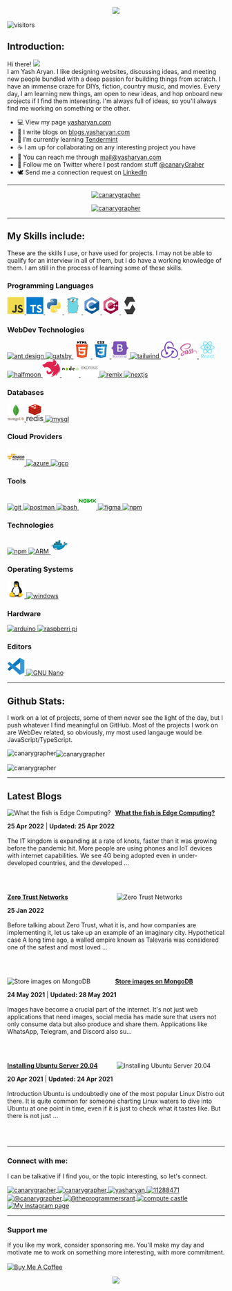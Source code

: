 <p align="center">
<img src="https://capsule-render.vercel.app/api?type=waving&color=gradient&height=200&section=header&text=Yash%20Aryan&fontSize=60&&fontAlignY=35" />
</p>

![visitors](https://visitor-badge.glitch.me/badge?page_id=canaryGrapher.canaryGrapher)

## Introduction:
Hi there! <img src="https://raw.githubusercontent.com/MartinHeinz/MartinHeinz/master/wave.gif" height="20" /><br />
I am Yash Aryan. I like designing websites, discussing ideas, and meeting new people bundled with a deep passion for building things from scratch. I have an immense craze for DIYs, fiction, country music, and movies. Every day, I am learning new things, am open to new ideas, and hop onboard new projects if I find them interesting. I'm always full of ideas, so you'll always find me working on something or the other.

- 💻 View my page [yasharyan.com](https://yasharyan.com/) <br />
- 📃 I write blogs on [blogs.yasharyan.com](https://blogs.yasharyan.com) <br />
- 🌱 I’m currently learning [Tendermint](https://tendermint.com/) <br />
- ☕ I am up for collaborating on any interesting project you have <br />
- 📧 You can reach me through [mail@yasharyan.com](mailto:mail@yasharyan.com) <br />
- 📱 Follow me on Twitter where I post random stuff [@canaryGraher](https://twitter.com/canaryGrapher) <br />
- 🕊 Send me a connection request on [LinkedIn](https://www.linkedin.com/in/yasharyan/) <br />
  
---

<p align="center"> 
  <a href="https://github.com/ryo-ma/github-profile-trophy"><img src="https://github-profile-trophy.vercel.app/?username=canarygrapher&theme=dracula" alt="canarygrapher" /></a> 
</p>

<p align="center"> 
  <a href="https://twitter.com/canarygrapher" target="blank">
    <img src="https://img.shields.io/twitter/follow/canarygrapher?logo=twitter&style=for-the-badge" alt="canarygrapher" />
  </a> 
</p>

---


## My Skills include:
These are the skills I use, or have used for projects. I may not be able to qualify for an interview in all of them, but I do have a working knowledge of them. I am still in the process of learning some of these skills. 

### Programming Languages
<a href="https://developer.mozilla.org/en-US/docs/Web/JavaScript" target="_blank" rel="noreferrer"> 
    <img src="https://raw.githubusercontent.com/devicons/devicon/master/icons/javascript/javascript-original.svg" alt="javascript" width="40" height="40"/> 
</a> 
<a href="https://www.typescriptlang.org/" target="_blank" rel="noreferrer"> 
  <img src="https://raw.githubusercontent.com/devicons/devicon/master/icons/typescript/typescript-original.svg" alt="typescript" width="40" height="40"/> 
</a> 
<a href="https://www.python.org" target="_blank" rel="noreferrer"> 
  <img src="https://raw.githubusercontent.com/devicons/devicon/master/icons/python/python-original.svg" alt="python" width="40" height="40"/> 
</a> 
<a href="https://golang.org" target="_blank" rel="noreferrer"> 
    <img src="https://raw.githubusercontent.com/devicons/devicon/master/icons/go/go-original.svg" alt="go" width="40" height="40"/> 
</a> 
<a href="https://www.cprogramming.com/" target="_blank" rel="noreferrer"> 
    <img src="https://raw.githubusercontent.com/devicons/devicon/master/icons/c/c-original.svg" alt="c" width="40" height="40"/> 
</a> 
<a href="https://www.cplusplus.com/" target="_blank" rel="noreferrer"> 
   <img src="https://raw.githubusercontent.com/devicons/devicon/master/icons/cplusplus/cplusplus-original.svg" alt="cplusplus" width="40" height="40"/> 
</a> 
<a href="https://soliditylang.org/" target="_blank" rel="noreferrer"> 
   <img src="https://github.com/devicons/devicon/blob/master/icons/solidity/solidity-plain.svg" alt="solidity" width="40" height="40"/> 
</a> 

### WebDev Technologies
<a href="https://ant.design/" target="_blank" rel="noreferrer">
    <img src="https://user-images.githubusercontent.com/27415791/165464925-2c8f5b05-3930-4d59-8089-6781fcf3bfe4.svg" alt="ant design" width="40" height="40" />
</a>
<a href="https://www.gatsbyjs.com/" target="_blank" rel="noreferrer"> 
    <img src="https://www.vectorlogo.zone/logos/gatsbyjs/gatsbyjs-icon.svg" alt="gatsby" width="40" height="40" /> 
</a> 
<a href="https://developer.mozilla.org/en-US/docs/Web/HTML" target="_blank" rel="noreferrer"> 
    <img src="https://raw.githubusercontent.com/devicons/devicon/master/icons/html5/html5-original-wordmark.svg" alt="html5" width="40" height="40" /> 
</a>
<a href="https://developer.mozilla.org/en-US/docs/Web/CSS" target="_blank" rel="noreferrer"> 
    <img src="https://raw.githubusercontent.com/devicons/devicon/master/icons/css3/css3-original-wordmark.svg" alt="css3" width="40" height="40" /> 
</a> 
<a href="https://getbootstrap.com" target="_blank" rel="noreferrer"> 
    <img src="https://raw.githubusercontent.com/devicons/devicon/master/icons/bootstrap/bootstrap-plain-wordmark.svg" alt="bootstrap" width="40" height="40" /> 
</a> 
<a href="https://tailwindcss.com/" target="_blank" rel="noreferrer"> 
  <img src="https://www.vectorlogo.zone/logos/tailwindcss/tailwindcss-icon.svg" alt="tailwind" width="40" height="40" /> 
</a> 
<a href="https://redux.js.org" target="_blank" rel="noreferrer"> 
  <img src="https://raw.githubusercontent.com/devicons/devicon/master/icons/redux/redux-original.svg" alt="redux" width="40" height="40" /> 
</a> 
<a href="https://sass-lang.com" target="_blank" rel="noreferrer"> 
  <img src="https://raw.githubusercontent.com/devicons/devicon/master/icons/sass/sass-original.svg" alt="sass" width="40" height="40" /> 
</a> 
<a href="https://reactjs.org/" target="_blank" rel="noreferrer"> 
  <img src="https://raw.githubusercontent.com/devicons/devicon/master/icons/react/react-original-wordmark.svg" alt="react" width="40" height="40" /> 
</a> 
<a href="https://www.gethalfmoon.com/" target="_blank" rel="noreferrer"> 
  <img src="https://user-images.githubusercontent.com/27415791/165465800-eb61c231-b461-4f6a-8f08-575ad2f36fe3.png" alt="halfmoon" width="40" height="40" /> 
</a>  
<a href="" target="_blank" rel="noreferrer">
  <img src="https://github.com/devicons/devicon/raw/master/icons/nestjs/nestjs-plain.svg" alt="nestjs" width="40" height="40" />
</a>
<a href="https://nodejs.org" target="_blank" rel="noreferrer"> 
  <img src="https://raw.githubusercontent.com/devicons/devicon/master/icons/nodejs/nodejs-original-wordmark.svg" alt="nodejs" width="40" height="40" /> 
</a> 
<a href="https://expressjs.com" target="_blank" rel="noreferrer"> 
    <img src="https://raw.githubusercontent.com/devicons/devicon/master/icons/express/express-original-wordmark.svg" alt="express" width="40" height="40" /> 
</a>
<a href="https://remix.run/" target="_blank" rel="noreferrer">
    <img src="https://user-images.githubusercontent.com/27415791/165458136-6907d588-8539-490e-b75f-1fef649831ac.svg" alt="remix" width="40" height="40" />  
</a>
<a href="https://nextjs.org/" target="_blank" rel="noreferrer"> 
    <img src="https://cdn.worldvectorlogo.com/logos/nextjs-2.svg" alt="nextjs" width="40" height="40" /> 
</a>

### Databases
<a href="https://www.mongodb.com/" target="_blank" rel="noreferrer"> 
    <img src="https://raw.githubusercontent.com/devicons/devicon/master/icons/mongodb/mongodb-original-wordmark.svg" alt="mongodb" width="40" height="40"/> 
</a>
<a href="https://redis.io" target="_blank" rel="noreferrer"> 
  <img src="https://raw.githubusercontent.com/devicons/devicon/master/icons/redis/redis-original-wordmark.svg" alt="redis" width="40" height="40"/> 
</a> 
<a href="https://www.sqlite.org/" target="_blank" rel="noreferrer">
  <img src="https://user-images.githubusercontent.com/27415791/165466108-79664bb9-5e17-4377-a7dd-d7c07d575508.png" alt="mysql" width="40" height="40"/ >
</a>

### Cloud Providers
<a href="https://aws.amazon.com" target="_blank" rel="noreferrer"> 
    <img src="https://raw.githubusercontent.com/devicons/devicon/master/icons/amazonwebservices/amazonwebservices-original-wordmark.svg" alt="aws" width="40" height="40"/> 
</a> 
<a href="https://azure.microsoft.com/en-in/" target="_blank" rel="noreferrer"> 
  <img src="https://www.vectorlogo.zone/logos/microsoft_azure/microsoft_azure-icon.svg" alt="azure" width="40" height="40"/> 
</a> 
<a href="https://cloud.google.com" target="_blank" rel="noreferrer"> 
    <img src="https://www.vectorlogo.zone/logos/google_cloud/google_cloud-icon.svg" alt="gcp" width="40" height="40"/> 
</a> 

### Tools
<a href="https://git-scm.com/" target="_blank" rel="noreferrer"> 
    <img src="https://www.vectorlogo.zone/logos/git-scm/git-scm-icon.svg" alt="git" width="40" height="40"/> 
</a>  
<a href="https://postman.com" target="_blank" rel="noreferrer"> 
  <img src="https://www.vectorlogo.zone/logos/getpostman/getpostman-icon.svg" alt="postman" width="40" height="40"/> 
</a> 
<a href="https://www.gnu.org/software/bash/" target="_blank" rel="noreferrer"> 
  <img src="https://www.vectorlogo.zone/logos/gnu_bash/gnu_bash-icon.svg" alt="bash" width="40" height="40"/> 
</a>
<a href="https://www.nginx.com" target="_blank" rel="noreferrer"> 
    <img src="https://raw.githubusercontent.com/devicons/devicon/master/icons/nginx/nginx-original.svg" alt="nginx" width="40" height="40"/> 
</a> 
<a href="https://www.figma.com/" target="_blank" rel="noreferrer"> 
    <img src="https://www.vectorlogo.zone/logos/figma/figma-icon.svg" alt="figma" width="40" height="40"/> 
</a>
<a href="https://www.npmjs.com/" target="_blank" rel="noreferrer">
  <img src="https://user-images.githubusercontent.com/27415791/165463943-cfb3aa0d-afff-4b42-a8ff-156a072ef0c5.svg" alt="npm" width="40" height="40" />
</a>

### Technologies
<a href="https://ethereum.org/en/" target="_blank" rel="noreferrer">
  <img src="https://cryptologos.cc/logos/ethereum-eth-logo.svg" alt="npm" width="40" height="40" />
</a>
<a href="https://docs.microsoft.com/en-us/azure/azure-resource-manager/management/overview" target="_blank" rel="noreferrer">
  <img src="https://user-images.githubusercontent.com/27415791/165468173-4a47b9a9-5715-4323-9b01-1333ac06790d.png" alt="ARM " width="40" height="40" />
</a>
<a href="https://www.docker.com/" target="_blank" rel="noreferrer">
  <img src="https://github.com/devicons/devicon/raw/master/icons/docker/docker-original.svg" alt="Docker " width="40" height="40" />
</a>

### Operating Systems
<a href="https://www.linux.org/" target="_blank" rel="noreferrer"> 
    <img src="https://raw.githubusercontent.com/devicons/devicon/master/icons/linux/linux-original.svg" alt="linux" width="40" height="40"/> 
</a>
<a href="https://www.microsoft.com/en-in/windows" target="_blank" rel="noreferrer"> 
    <img src="https://user-images.githubusercontent.com/27415791/165467648-9893c082-394f-4871-984f-f3bb624ba038.png" alt="windows" width="40" height="40"/> 
</a>

### Hardware
<a href="https://www.arduino.cc/" target="_blank" rel="noreferrer"> 
  <img src="https://cdn.worldvectorlogo.com/logos/arduino-1.svg" alt="arduino" width="40" height="40"/> 
</a> 
<a href="https://www.raspberrypi.org/" target="_blank" rel="noreferrer"> 
  <img src="https://user-images.githubusercontent.com/27415791/165469830-10a35c4b-bd21-46f0-910c-0a311396d9dd.svg" alt="raspberri pi" width="40" height="40"/> 
</a>

### Editors
<a href="https://code.visualstudio.com/" target="_blank" rel="noreferrer"> 
  <img src="https://github.com/devicons/devicon/raw/master/icons/vscode/vscode-original.svg" alt="VS Code" width="40" height="40"/> 
</a>
<a href="https://www.nano-editor.org/" target="_blank" rel="noreferrer"> 
  <img src="https://user-images.githubusercontent.com/27415791/165486268-81cc64c1-7c40-4149-aba2-da09d09a0afa.png" alt="GNU Nano" width="40" height="40"/> 
</a>

---

## Github Stats:
I work on a lot of projects, some of them never see the light of the day, but I push whatever I find meaningful on GitHub. Most of the projects I work on are WebDev related, so obviously, my most used langauge would be JavaScript/TypeScript.
<p>
  <img align="left" src="https://github-readme-stats.vercel.app/api/top-langs?username=canarygrapher&show_icons=true&locale=en&layout=compact" alt="canarygrapher" />
</p>
<p>
  <img align="center" src="https://github-readme-stats.vercel.app/api?username=canarygrapher&show_icons=true&locale=en&theme=radical" alt="canarygrapher" />
</p>
<p>
  <img align="center" src="https://github-readme-streak-stats.herokuapp.com/?user=canarygrapher&theme=radical" alt="canarygrapher" />
</p>

---

## Latest Blogs
<!-- HASHNODE_BLOG:START -->
<p align="left">
<a href="https://yasharyan.hashnode.dev/what-the-fish-is-edge-computing-cl2eemw67036yetnva8jchpxw" title="What the fish is Edge Computing?"><img src="https://cdn.hashnode.com/res/hashnode/image/upload/v1650871501721/NKiI0LH6B.png" alt="What the fish is Edge Computing?" width="250px" align="left" /></a>
<a href="https://yasharyan.hashnode.dev/what-the-fish-is-edge-computing-cl2eemw67036yetnva8jchpxw" title="What the fish is Edge Computing?"><strong>What the fish is Edge Computing?</strong></a>
<div><strong>25 Apr 2022</strong> | <strong>Updated: 25 Apr 2022</strong></div>
<br/> The IT kingdom is expanding at a rate of knots, faster than it was growing before the pandemic hit. More people are using phones and IoT devices with internet capabilities. We see 4G being adopted even in under-developed countries, and the developed ... </p> <br/> <br/>
<p align="left">
<a href="https://yasharyan.hashnode.dev/zero-trust-networks-ckyuhv1780ai92vs1bi1z4eet" title="Zero Trust Networks"><img src="https://cdn.hashnode.com/res/hashnode/image/upload/v1643135343046/wYq-dvDak.png" alt="Zero Trust Networks" width="250px" align="right" /></a>
<a href="https://yasharyan.hashnode.dev/zero-trust-networks-ckyuhv1780ai92vs1bi1z4eet" title="Zero Trust Networks"><strong>Zero Trust Networks</strong></a>
<div><strong>25 Jan 2022</strong></div>
<br/> Before talking about Zero Trust, what it is, and how companies are implementing it, let us take up an example of an imaginary city.
Hypothetical case
A long time ago, a walled empire known as Talevaria was considered one of the safest and most loved ... </p> <br/> <br/>
<p align="left">
<a href="https://yasharyan.hashnode.dev/store-images-on-mongodb-ckp4e60j90046irs11vvngh5w" title="Store images on MongoDB"><img src="https://cdn.hashnode.com/res/hashnode/image/upload/v1621853030875/mAYNz27f5.png" alt="Store images on MongoDB" width="250px" align="left" /></a>
<a href="https://yasharyan.hashnode.dev/store-images-on-mongodb-ckp4e60j90046irs11vvngh5w" title="Store images on MongoDB"><strong>Store images on MongoDB</strong></a>
<div><strong>24 May 2021</strong> | <strong>Updated: 28 May 2021</strong></div>
<br/> Images have become a crucial part of the internet. It's not just web applications that need images, social media has made sure that users not only consume data but also produce and share them. Applications like WhatsApp, Telegram, and Discord also su... </p> <br/> <br/>
<p align="left">
<a href="https://yasharyan.hashnode.dev/installing-ubuntu-server-2004-cknv6ioo10fjbbts14jys5c40" title="Installing Ubuntu Server 20.04"><img src="https://cdn.hashnode.com/res/hashnode/image/upload/v1619232103712/xjfSqzjQU.png" alt="Installing Ubuntu Server 20.04" width="250px" align="right" /></a>
<a href="https://yasharyan.hashnode.dev/installing-ubuntu-server-2004-cknv6ioo10fjbbts14jys5c40" title="Installing Ubuntu Server 20.04"><strong>Installing Ubuntu Server 20.04</strong></a>
<div><strong>20 Apr 2021</strong> | <strong>Updated: 24 Apr 2021</strong></div>
<br/> Introduction
Ubuntu is undoubtedly one of the most popular  Linux Distro out there. It is quite common for someone charting Linux waters to dive into Ubuntu at one point in time, even if it is just to check what it tastes like. But there is not just ... </p> <br/> <br/>
<!-- HASHNODE_BLOG:END -->

---

### Connect with me:
I can be talkative if I find you, or the topic interesting, so let's connect. 
<p align="left">
  <a href="https://dev.to/canarygrapher" target="blank">
   <img align="center" src="https://raw.githubusercontent.com/rahuldkjain/github-profile-readme-generator/master/src/images/icons/Social/devto.svg" alt="canarygrapher" height="30" width="40" />
  </a>
  <a href="https://twitter.com/canarygrapher" target="blank">
   <img align="center" src="https://raw.githubusercontent.com/rahuldkjain/github-profile-readme-generator/master/src/images/icons/Social/twitter.svg" alt="canarygrapher" height="30" width="40" />
  </a>
  <a href="https://linkedin.com/in/yasharyan" target="blank">
   <img align="center" src="https://raw.githubusercontent.com/rahuldkjain/github-profile-readme-generator/master/src/images/icons/Social/linked-in-alt.svg" alt="yasharyan" height="30" width="40" />
  </a>
  <a href="https://stackoverflow.com/users/11288471" target="blank">
   <img align="center" src="https://raw.githubusercontent.com/rahuldkjain/github-profile-readme-generator/master/src/images/icons/Social/stack-overflow.svg" alt="11288471" height="30" width="40" />
  </a>
  <a href="https://hashnode.com/@yasharyan" target="blank">
   <img align="center" src="https://raw.githubusercontent.com/rahuldkjain/github-profile-readme-generator/master/src/images/icons/Social/hashnode.svg" alt="@canarygrapher" height="30" width="40" />
  </a>
  <a href="https://medium.com/@theprogrammersrant" target="blank">
   <img align="center" src="https://raw.githubusercontent.com/rahuldkjain/github-profile-readme-generator/master/src/images/icons/Social/medium.svg" alt="@theprogrammersrant" height="30" width="40" />
  </a>
  <a href="https://www.youtube.com/channel/UCNbiXdqadlcg4USDVkcChBg" target="blank">
   <img align="center" src="https://raw.githubusercontent.com/rahuldkjain/github-profile-readme-generator/master/src/images/icons/Social/youtube.svg" alt="compute castle" height="30" width="40" />
  </a>
  <a href="https://www.instagram.com/encodable/">
   <img alt="My instagram page" width="40" height="30" src="https://raw.githubusercontent.com/gist/jemminger/91c69559f5ce1cc45cecc1f2614325c6/raw/809bb0a961444f293a1e65fa4ead494bd93a77c6/instagram.svg" />
  </a>
</p>

---

### Support me
If you like my work, consider sponsoring me. You'll make my day and motivate me to work on something more interesting, with more commitment.
<br /><br />
<a href="https://www.buymeacoffee.com/yasharyan" target="_blank">
  <img src="https://cdn.buymeacoffee.com/buttons/v2/default-red.png" alt="Buy Me A Coffee" width="150" >
</a>
<p align="center">
<img src="https://capsule-render.vercel.app/api?type=waving&color=gradient&height=100&section=footer" />
 </p>
